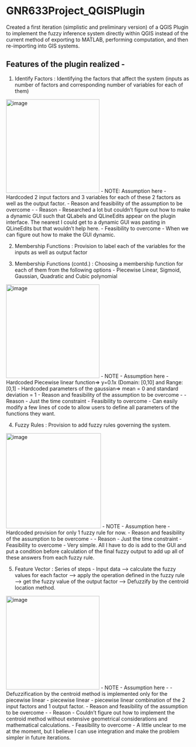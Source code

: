 # GNR633Project_QGISPlugin

Created a first iteration (simplistic and preliminary version) of a QGIS Plugin to implement the fuzzy inference system directly within QGIS instead of the current method of exporting to MATLAB, performing computation, and then re-importing into GIS systems.


## Features of the plugin realized - 

1. Identify Factors : Identifying the factors that affect the system (inputs as number of factors and corresponding number of variables for each of them)
<img width="255" alt="image" src="https://github.com/PrakritiShetty/GNR633Project_QGISPlugin/assets/73118229/6bef3afa-0737-4b1d-93a8-583791634231">
   - NOTE: Assumption here - 
      Hardcoded 2 input factors and 3 variables for each of these 2 factors as well as the output factor.
   - Reason and feasibility of the assumption to be overcome -
     - Reason - Researched a lot but couldn’t figure out how to make a dynamic GUI such that QLabels and QLineEdits appear on the plugin interface. The nearest I could get to a dynamic GUI was pasting in QLineEdits but that wouldn’t help here.
     - Feasibility to overcome - When we can figure out how to make the GUI dynamic.
 
 2. Membership Functions : Provision to label each of the variables for the inputs as well as output factor 
 
 3. Membership Functions (contd.) : Choosing a membership function for each of them from the following options - Piecewise Linear, Sigmoid, Gaussian, Quadratic and Cubic polynomial
<img width="255" alt="image" src="https://github.com/PrakritiShetty/GNR633Project_QGISPlugin/assets/73118229/c447c87e-a2c9-42c4-9b80-e10642dce503">
    - NOTE - Assumption here - 
      Hardcoded Piecewise linear function=> y=0.1x (Domain: [0,10] and Range: [0,1]
    - Hardcoded parameters of the gaussian=> mean = 0  and standard deviation = 1
    - Reason and feasibility of the assumption to be overcome -
      - Reason - Just the time constraint
      - Feasibility to overcome - Can easily modify a few lines of code to allow users to define all parameters of the functions they want.

4. Fuzzy Rules : Provision to add fuzzy rules governing the system.
<img width="259" alt="image" src="https://github.com/PrakritiShetty/GNR633Project_QGISPlugin/assets/73118229/2f4753e6-b5ad-4e2e-a38d-10c009ffc26e">
   - NOTE - Assumption here - 
     Hardcoded provision for only 1 fuzzy rule for now.
   - Reason and feasibility of the assumption to be overcome -
     - Reason - Just the time constraint
     - Feasibility to overcome - Very simple. All I have to do is add to the GUI and put a condition before calculation of the final fuzzy output to add up all of these answers from each fuzzy rule.

5. Feature Vector : Series of steps - Input data —-> calculate the fuzzy values for each factor —-> apply the operation defined in the fuzzy rule —-> get the fuzzy value of the output factor —-> Defuzzify by the centroid location method.
<img width="255" alt="image" src="https://github.com/PrakritiShetty/GNR633Project_QGISPlugin/assets/73118229/9ebc6238-5067-4494-94e2-6cdc1a2fd090">
   - NOTE - Assumption here - 
   - Defuzzification by the centroid method is implemented only for the piecewise linear - piecewise linear - piecewise linear combination of the 2 input factors and 1 output factor. 
   - Reason and feasibility of the assumption to be overcome -
     - Reason - Couldn’t figure out how to implement the centroid method without extensive geometrical considerations and mathematical calculations. 
     - Feasibility to overcome - A little unclear to me at the moment, but I believe I can use integration and make the problem simpler in future iterations.

